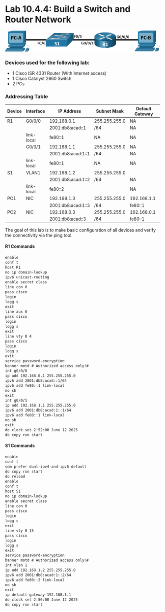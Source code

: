 # Lab 10.4.4: Build a Switch and Router Network

![Topology](Pasted%20image%2020250617152531.png)

### Devices used for the following lab:
* 1 Cisco ISR 4331 Router (With Internet access)
* 1 Cisco Catalyst 2960 Switch
* 2 PCs

### Addressing Table
| Device | Interface  | IP Address         | Subnet Mask   | Default Gateway |
| ------ | ---------- | ------------------ | ------------- | --------------- |
| R1     | G0/0/0     | 192.168.0.1        | 255.255.255.0 | NA              |
|        |            | 2001:db8:acad::1   | /64           | NA              |
|        | link-local | fe80::1            | NA            | NA              |
|        | G0/0/1     | 192.168.1.1        | 255.255.255.0 | NA              |
|        |            | 2001:db8:acad:1::1 | /64           | NA              |
|        | link-local | fe80::1            | NA            | NA              |
| S1     | VLAN1      | 192.168.1.2        | 255.255.255.0 |                 |
|        |            | 2001:db8:acad:1::2 | /64           | NA              |
|        | link-local | fe80::2            |               | NA              |
| PC1    | NIC        | 192.168.1.3        | 255.255.255.0 | 192.168.1.1     |
|        |            | 2001:db8:acad:1::3 | /64           | fe80::1         |
| PC2    | NIC        | 192.168.0.3        | 255.255.255.0 | 192.168.0.1     |
|        |            | 2001:db8:acad::3   | /64           | fe80::1         |

The goal of this lab is to make basic configuration of all devices and verify the connectivity via the ping tool.

#### R1 Commands
```ios
enable
conf t
host R1
no ip domain-lookup
ipv6 unicast-routing
enable secret class
line con 0
pass cisco
login
logg s
exit
line aux 0
pass cisco
login
logg s
exit
line vty 0 4
pass cisco
login
logg s
exit
service password-encryption
banner motd # Authorized access only!#
int g0/0/0
ip add 192.168.0.1 255.255.255.0
ipv6 add 2001:db8:acad::1/64
ipv6 add fe80::1 link-local
no sh
exit
int g0/0/1
ip add 192.168.1.1 255.255.255.0
ipv6 add 2001:db8:acad:1::1/64
ipv6 add fe80::1 link-local
no sh
exit
do clock set 2:52:00 June 12 2025
do copy run start
```

#### S1 Commands
```ios
enable
conf t
sdm prefer dual-ipv4-and-ipv6 default
do copy run start
do reload
enable
conf t
host S1
no ip domain-lookup
enable secret class
line con 0
pass cisco
login
logg s
exit
line vty 0 15
pass cisco
login
logg s
exit
service password-encryption
banner motd # Authorized access only!#
int vlan 1
ip add 192.168.1.2 255.255.255.0
ipv6 add 2001:db8:acad:1::2/64
ipv6 add fe80::2 link-local
no sh
exit
ip default-gateway 192.168.1.1
do clock set 2:56:00 June 12 2025
do copy run start
```
